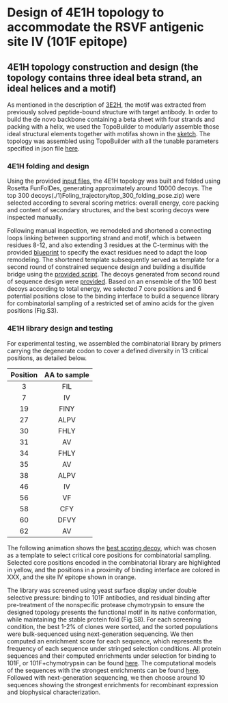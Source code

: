 # Design of 4E1H topology to accommodate the RSVF antigenic site IV (101F epitope) 
## 4E1H topology construction and design (the topology contains three ideal beta strand, an ideal helices and a motif) 
As mentioned in the description of [3E2H](../3E2H/README.md), the motif was extracted from previously solved peptide-bound structure with target antibody. In order to build the de novo backbone containing a beta sheet with four strands and packing with a helix, we used the TopoBuilder to modularly assemble those ideal structural elements together with motifas shown in the [sketch](./1\)Folding_trajectory/input_4E1H/A2E_A1E_D1H_B1E_C1E/sketch.pdb). The topology was assembled using TopoBuilder with all the tunable parameters specified in json file [here](./1\)Foling_trajectory/input_4E1H/4E1H.json).   
 
### 4E1H folding and design 
Using the provided [input files](./1\)Foling_trajectory/input_4E1H), the 4E1H topology was built and folded using Rosetta FunFolDes, generating approximately around 10000 decoys. The top 300 decoys(./1\)Foling_trajectory/top_300_folding_pose.zip) were selected according to several scoring metrics: overall energy, core packing and content of secondary structures, and the best scoring decoys were inspected manually. 

Following manual inspection, we remodeled and shortened a connecting loops linking between supporting strand and motif, which is between residues 8-12, and also extending 3 residues at the C-terminus with the provided [blueprint](./2\)Remodel_fix_connection_design/4E1H_rd1_blueprint) to specify the exact residues need to adapt the loop remodeling. The shortened template subsequently served as template for a second round of 
constrained sequence design and building a disulfide bridge using the [provided script](./3\)Sequence_design_selection/3E2H_layerdesign_protocol.xml). The decoys generated from second round of sequence design were [provided](./3\)Sequence_design_selection/3E2H.minisilent.gz). Based on an ensemble of the 100 best decoys according to total energy, we selected 7 core positions and 6 potential positions close to the binding interface to build a sequence library for combinatorial sampling of a restricted set of amino acids for the given positions (Fig.S3). 

### 4E1H library design and testing 
For experimental testing, we assembled the combinatorial library by primers carrying the degenerate codon to cover a defined diversity in 13 critical positions, as detailed below.

| Position| AA to sample|
| :------:|:-----------:|
| 3       | FIL         |
| 7       | IV          |
| 19      | FINY        |
| 27      | ALPV        | 
| 30      | FHLY        | 
| 31      | AV          | 
| 34      | FHLY        | 
| 35      | AV          |
| 38      | ALPV        |
| 46      | IV          | 
| 56      | VF          |
| 58      | CFY         |
| 60      | DFVY        |
| 62      | AV          |

The following animation shows the [best scoring decoy](./3\)Sequence_design_selection/3E2H_rd2_sequence_design.pdb), which was chosen as a template to select critical core positions for combinatorial sampling. Selected core positions encoded in the combinatorial library are highlighted in yellow, and the positions in a proximity of binding interface are colored in XXX, and the site IV epitope shown in orange. 

The library was screened using yeast surface display under double selective pressure: binding to 101F antibodies, and residual binding after pre-treatment of the nonspecific protease chymotrypsin to ensure the designed topology presents the functional motif in its native conformation, while maintaining the stable protein fold (Fig.S8). For each screening condition, the best 1-2% of clones were sorted, and the sorted populations were bulk-sequenced using next-generation sequencing. We then computed an enrichment score for each sequence, which represents the frequency of each sequence under stringed selection conditions. All protein sequences and their computed enrichments under selection for binding to 101F, or 101F+chymotrypsin can be found [here](./4\)NGS_seq/3E2H_NGS.csv). The computational models of the sequences with the strongest enrichments can be found [here](). Followed with next-generation sequencing, we then choose around 10 sequences showing the strongest enrichments for recombinant expression and biophysical characterization.

